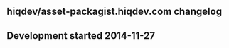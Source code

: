 hiqdev/asset-packagist.hiqdev.com changelog
-------------------------------------------

## Development started 2014-11-27

